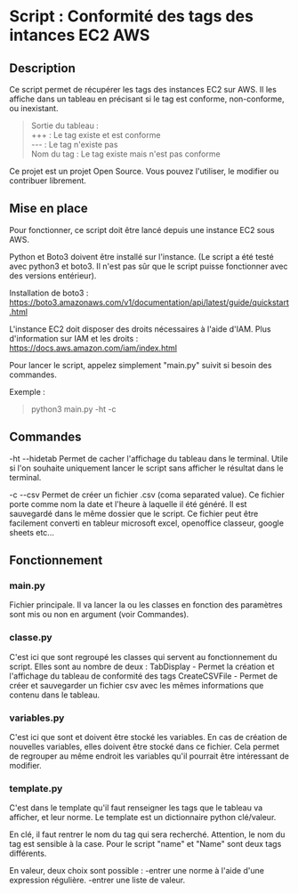 # Script : Conformité des tags des intances EC2 AWS

## Description
Ce script permet de récupérer les tags des instances EC2 sur AWS. Il les affiche dans un tableau en précisant si le tag est conforme, non-conforme, ou inexistant.

>Sortie du tableau :  
>+++ : Le tag existe et est conforme  
>--- : Le tag n'existe pas  
>Nom du tag : Le tag existe mais n'est pas conforme  

Ce projet est un projet Open Source. Vous pouvez l'utiliser, le modifier ou contribuer librement. 

## Mise en place

Pour fonctionner, ce script doit être lancé depuis une instance EC2 sous AWS.

Python et Boto3 doivent être installé sur l'instance. (Le script a été testé avec python3 et boto3. Il n'est pas sûr que le script puisse fonctionner avec des versions entérieur).

Installation de boto3 : https://boto3.amazonaws.com/v1/documentation/api/latest/guide/quickstart.html

L'instance EC2 doit disposer des droits nécessaires à l'aide d'IAM. Plus d'information sur IAM et les droits : https://docs.aws.amazon.com/iam/index.html

Pour lancer le script, appelez simplement "main.py" suivit si besoin des commandes.

Exemple :  
> python3 main.py -ht -c 

## Commandes

-ht --hidetab
Permet de cacher l'affichage du tableau dans le terminal. Utile si l'on souhaite uniquement lancer le script sans afficher le résultat dans le terminal. 

-c --csv
Permet de créer un fichier .csv (coma separated value). Ce fichier porte comme nom la date et l'heure à laquelle il été généré. Il est sauvegardé dans le même dossier que le script. Ce fichier peut être facilement converti en tableur microsoft excel, openoffice classeur, google sheets etc...

## Fonctionnement

### main.py

Fichier principale. Il va lancer la ou les classes en fonction des paramètres sont mis ou non en argument (voir Commandes).

### classe.py

C'est ici que sont regroupé les classes qui servent au fonctionnement du script. 
Elles sont au nombre de deux :
TabDisplay - Permet la création et l'affichage du tableau de conformité des tags
CreateCSVFile - Permet de créer et sauvegarder un fichier csv avec les mêmes informations que contenu dans le tableau.

### variables.py

C'est ici que sont et doivent être stocké les variables. 
En cas de création de nouvelles variables, elles doivent être stocké dans ce fichier. 
Cela permet de regrouper au même endroit les variables qu'il pourrait être intéressant de modifier. 

### template.py

C'est dans le template qu'il faut renseigner les tags que le tableau va afficher, et leur norme.
Le template est un dictionnaire python clé/valeur. 

En clé, il faut rentrer le nom du tag qui sera recherché. Attention, le nom du tag est sensible à la case. Pour le script "name" et "Name" sont deux tags différents.

En valeur, deux choix sont possible :
-entrer une norme à l'aide d'une expression régulière. 
-entrer une liste de valeur. 
